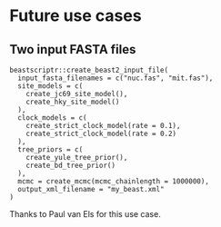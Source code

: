 # Future use cases

## Two input FASTA files

```
beastscriptr::create_beast2_input_file(
  input_fasta_filenames = c("nuc.fas", "mit.fas"),
  site_models = c(
    create_jc69_site_model(), 
    create_hky_site_model()
  ),
  clock_models = c(
    create_strict_clock_model(rate = 0.1), 
    create_strict_clock_model(rate = 0.2)
  ),
  tree_priors = c(
    create_yule_tree_prior(), 
    create_bd_tree_prior()
  ),
  mcmc = create_mcmc(mcmc_chainlength = 1000000),
  output_xml_filename = "my_beast.xml"
)
```

Thanks to Paul van Els for this use case.

